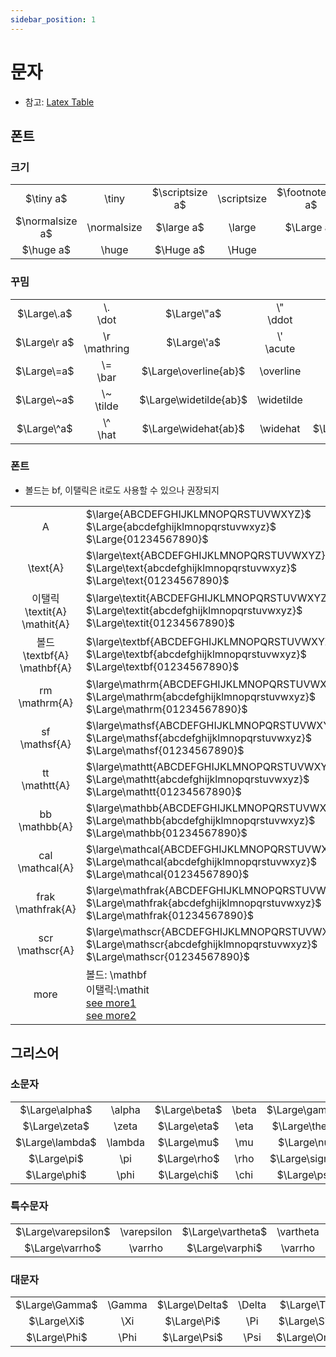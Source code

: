 ```yaml
---
sidebar_position: 1
---
```

# 문자
* 참고: [Latex Table](https://mirror.navercorp.com/CTAN/info/symbols/comprehensive/symbols-a4.pdf)
## 폰트
### 크기
|||||||||
|:-:|:-:|:-:|:-:|:-:|:-:|:-:|:-:|
|$\tiny a$|\tiny|$\scriptsize a$|\scriptsize|$\footnotesize a$|\footnotesize|$\small a$|\small
|$\normalsize a$|\normalsize|$\large a$|\large|$\Large a$|\Large|$\LARGE a$|\LARGE
|$\huge a$|\huge|$\Huge a$|\Huge
### 꾸밈
|||||||||
:-:|:-:|:-:|:-:|:-:|:-:|:-:|:-:
$\Large\.a$|\\\.<br/>\dot|$\Large\"a$|\\\"<br/>\ddot|$\Large\dddot a$|\dddot|$\Large\ddddot a$|\ddddot
$\Large\r a$|\r<br/>\mathring|$\Large\'a$|\\\'<br/>\acute|$\Large\`a$|\\\`<br/>\grave|$\Large\H a$|\H
|$\Large\=a$|\\\=<br/>\bar|$\Large\overline{ab}$|\overline|$\Large\vec a$|\vec|$\Large\overrightarrow{ab}$|\overrightarrow
|$\Large\~a$|\\\~<br/>\tilde|$\Large\widetilde{ab}$|\widetilde|$\Large\v a$|\v<br/>\check|$\Large\u a$|\u<br/>\breve
|$\Large\^a$|\\\^<br/>\hat|$\Large\widehat{ab}$|\widehat|$\Large\overgroup{ab}$|\overgroup|$\Large\underline{ab}$|\underline

### 폰트
* 볼드는 bf, 이탤릭은 it로도 사용할 수 있으나 권장되지 <Glossary id="bf&it"/>

|||
|:-:|:-|
A|$\large{ABCDEFGHIJKLMNOPQRSTUVWXYZ}$ <br/> $\Large{abcdefghijklmnopqrstuvwxyz}$ <br/> $\Large{01234567890}$
\text\{A\}|$\large\text{ABCDEFGHIJKLMNOPQRSTUVWXYZ}$ <br/> $\Large\text{abcdefghijklmnopqrstuvwxyz}$ <br/> $\Large\text{01234567890}$
이탤릭<br/>\textit\{A\}<br/>\mathit\{A\}|$\large\textit{ABCDEFGHIJKLMNOPQRSTUVWXYZ}$ <br/> $\Large\textit{abcdefghijklmnopqrstuvwxyz}$ <br/> $\Large\textit{01234567890}$
볼드<br/>\textbf\{A\}<br/>\mathbf\{A\}|$\large\textbf{ABCDEFGHIJKLMNOPQRSTUVWXYZ}$ <br/> $\Large\textbf{abcdefghijklmnopqrstuvwxyz}$ <br/> $\Large\textbf{01234567890}$
rm<br/>\mathrm\{A\}|$\large\mathrm{ABCDEFGHIJKLMNOPQRSTUVWXYZ}$ <br/> $\Large\mathrm{abcdefghijklmnopqrstuvwxyz}$ <br/> $\Large\mathrm{01234567890}$
sf<br/>\mathsf\{A\}|$\large\mathsf{ABCDEFGHIJKLMNOPQRSTUVWXYZ}$ <br/> $\Large\mathsf{abcdefghijklmnopqrstuvwxyz}$ <br/> $\Large\mathsf{01234567890}$
tt<br/>\mathtt\{A\}|$\large\mathtt{ABCDEFGHIJKLMNOPQRSTUVWXYZ}$ <br/> $\Large\mathtt{abcdefghijklmnopqrstuvwxyz}$ <br/> $\Large\mathtt{01234567890}$
bb<br/>\mathbb\{A\}|$\large\mathbb{ABCDEFGHIJKLMNOPQRSTUVWXYZ}$ <br/> $\Large\mathbb{abcdefghijklmnopqrstuvwxyz}$ <br/> $\Large\mathbb{01234567890}$
cal<br/>\mathcal\{A\}|$\large\mathcal{ABCDEFGHIJKLMNOPQRSTUVWXYZ}$ <br/> $\Large\mathcal{abcdefghijklmnopqrstuvwxyz}$ <br/> $\Large\mathcal{01234567890}$
frak<br/>\mathfrak\{A\}|$\large\mathfrak{ABCDEFGHIJKLMNOPQRSTUVWXYZ}$ <br/> $\Large\mathfrak{abcdefghijklmnopqrstuvwxyz}$ <br/> $\Large\mathfrak{01234567890}$
scr<br/>\mathscr\{A\}|$\large\mathscr{ABCDEFGHIJKLMNOPQRSTUVWXYZ}$ <br/> $\Large\mathscr{abcdefghijklmnopqrstuvwxyz}$ <br/> $\Large\mathscr{01234567890}$
more|볼드: \mathbf<br/>이탤릭:\mathit<br/>[see more1](https://tug.org/FontCatalogue/mathfonts.html) <br/> [see more2](https://mirror.navercorp.com/CTAN/macros/latex/contrib/mathalpha/doc/mathalpha-doc.pdf)
## 그리스어
### 소문자
|||||||||||
|:-:|:-:|:-:|:-:|:-:|:-:|:-:|:-:|:-:|:-:|
|$\Large\alpha$|\alpha|$\Large\beta$|\beta|$\Large\gamma$|\gamma|$\Large\delta$|\delta|$\Large\epsilon$|\epsilon
|$\Large\zeta$|\zeta|$\Large\eta$|\eta|$\Large\theta$|\theta|$\Large\iota$|\iota|$\Large\kappa$|\kappa
|$\Large\lambda$|\lambda|$\Large\mu$|\mu|$\Large\nu$|\nu|$\Large\xi$|\xi|$\Large\omicron$|\omicron
|$\Large\pi$|\pi|$\Large\rho$|\rho|$\Large\sigma$|\sigma|$\Large\tau$|\tau|$\Large\upsilon$|\upsilon
|$\Large\phi$|\phi|$\Large\chi$|\chi|$\Large\psi$|\psi|$\Large\omega$|\omega
### 특수문자
|||||||||
|:-:|:-:|:-:|:-:|:-:|:-:|:-:|:-:|
|$\Large\varepsilon$|\varepsilon|$\Large\vartheta$|\vartheta|$\Large\varkappa$|\varkappa|$\Large\varpi$|\varpi
|$\Large\varrho$|\varrho|$\Large\varphi$|\varrho|$\Large\varsigma$|\varsigma

### 대문자
|||||||||
|:-:|:-:|:-:|:-:|:-:|:-:|:-:|:-:|
|$\Large\Gamma$|\Gamma|$\Large\Delta$|\Delta|$\Large\Theta$|\Theta|$\Large\Lambda$|\Lambda
|$\Large\Xi$|\Xi|$\Large\Pi$|\Pi|$\Large\Sigma$|\Sigma|$\Large\Upsilon$|\Upsilon
|$\Large\Phi$|\Phi|$\Large\Psi$|\Psi|$\Large\Omega$|\Omega

